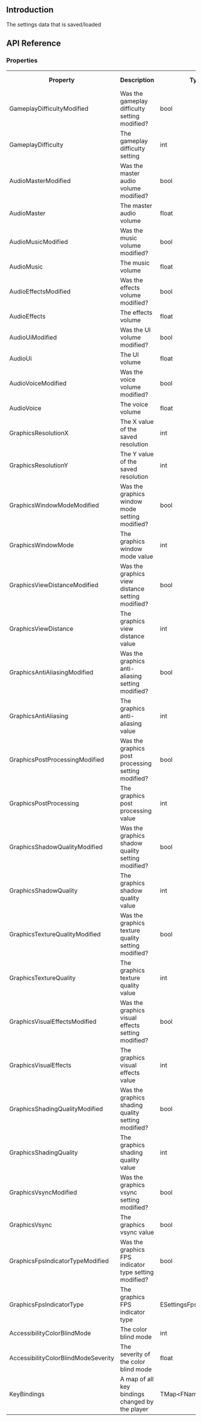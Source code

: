## Introduction
The settings data that is saved/loaded

## API Reference
### Properties
<table>
	<tr>
		<th>Property</th>
		<th>Description</th>
		<th>Type</th>
		<th>Default Value</th>
	</tr>
	<tr>
		<td>GameplayDifficultyModified</td>
		<td>Was the gameplay difficulty setting modified?</td>
		<td>bool</td>
		<td>false</td>
	</tr>
	<tr>
		<td>GameplayDifficulty</td>
		<td>The gameplay difficulty setting</td>
		<td>int</td>
		<td></td>
	</tr>
	<tr>
		<td>AudioMasterModified</td>
		<td>Was the master audio volume modified?</td>
		<td>bool</td>
		<td>false</td>
	</tr>
	<tr>
		<td>AudioMaster</td>
		<td>The master audio volume</td>
		<td>float</td>
		<td></td>
	</tr>
	<tr>
		<td>AudioMusicModified</td>
		<td>Was the music volume modified?</td>
		<td>bool</td>
		<td>false</td>
	</tr>
	<tr>
		<td>AudioMusic</td>
		<td>The music volume</td>
		<td>float</td>
		<td></td>
	</tr>
	<tr>
		<td>AudioEffectsModified</td>
		<td>Was the effects volume modified?</td>
		<td>bool</td>
		<td>false</td>
	</tr>
	<tr>
		<td>AudioEffects</td>
		<td>The effects volume</td>
		<td>float</td>
		<td></td>
	</tr>
	<tr>
		<td>AudioUiModified</td>
		<td>Was the UI volume modified?</td>
		<td>bool</td>
		<td>false</td>
	</tr>
	<tr>
		<td>AudioUi</td>
		<td>The UI volume</td>
		<td>float</td>
		<td></td>
	</tr>
	<tr>
		<td>AudioVoiceModified</td>
		<td>Was the voice volume modified?</td>
		<td>bool</td>
		<td>false</td>
	</tr>
	<tr>
		<td>AudioVoice</td>
		<td>The voice volume</td>
		<td>float</td>
		<td></td>
	</tr>
	<tr>
		<td>GraphicsResolutionX</td>
		<td>The X value of the saved resolution</td>
		<td>int</td>
		<td></td>
	</tr>
	<tr>
		<td>GraphicsResolutionY</td>
		<td>The Y value of the saved resolution</td>
		<td>int</td>
		<td></td>
	</tr>
	<tr>
		<td>GraphicsWindowModeModified</td>
		<td>Was the graphics window mode setting modified?</td>
		<td>bool</td>
		<td>false</td>
	</tr>
	<tr>
		<td>GraphicsWindowMode</td>
		<td>The graphics window mode value</td>
		<td>int</td>
		<td></td>
	</tr>
	<tr>
		<td>GraphicsViewDistanceModified</td>
		<td>Was the graphics view distance setting modified?</td>
		<td>bool</td>
		<td>false</td>
	</tr>
	<tr>
		<td>GraphicsViewDistance</td>
		<td>The graphics view distance value</td>
		<td>int</td>
		<td></td>
	</tr>
	<tr>
		<td>GraphicsAntiAliasingModified</td>
		<td>Was the graphics anti-aliasing setting modified?</td>
		<td>bool</td>
		<td>false</td>
	</tr>
	<tr>
		<td>GraphicsAntiAliasing</td>
		<td>The graphics anti-aliasing value</td>
		<td>int</td>
		<td></td>
	</tr>
	<tr>
		<td>GraphicsPostProcessingModified</td>
		<td>Was the graphics post processing setting modified?</td>
		<td>bool</td>
		<td>false</td>
	</tr>
	<tr>
		<td>GraphicsPostProcessing</td>
		<td>The graphics post processing value</td>
		<td>int</td>
		<td></td>
	</tr>
	<tr>
		<td>GraphicsShadowQualityModified</td>
		<td>Was the graphics shadow quality setting modified?</td>
		<td>bool</td>
		<td>false</td>
	</tr>
	<tr>
		<td>GraphicsShadowQuality</td>
		<td>The graphics shadow quality value</td>
		<td>int</td>
		<td></td>
	</tr>
	<tr>
		<td>GraphicsTextureQualityModified</td>
		<td>Was the graphics texture quality setting modified?</td>
		<td>bool</td>
		<td>false</td>
	</tr>
	<tr>
		<td>GraphicsTextureQuality</td>
		<td>The graphics texture quality value</td>
		<td>int</td>
		<td></td>
	</tr>
	<tr>
		<td>GraphicsVisualEffectsModified</td>
		<td>Was the graphics visual effects setting modified?</td>
		<td>bool</td>
		<td>false</td>
	</tr>
	<tr>
		<td>GraphicsVisualEffects</td>
		<td>The graphics visual effects value</td>
		<td>int</td>
		<td></td>
	</tr>
	<tr>
		<td>GraphicsShadingQualityModified</td>
		<td>Was the graphics shading quality setting modified?</td>
		<td>bool</td>
		<td>false</td>
	</tr>
	<tr>
		<td>GraphicsShadingQuality</td>
		<td>The graphics shading quality value</td>
		<td>int</td>
		<td></td>
	</tr>
	<tr>
		<td>GraphicsVsyncModified</td>
		<td>Was the graphics vsync setting modified?</td>
		<td>bool</td>
		<td>false</td>
	</tr>
	<tr>
		<td>GraphicsVsync</td>
		<td>The graphics vsync value</td>
		<td>bool</td>
		<td>false</td>
	</tr>
	<tr>
		<td>GraphicsFpsIndicatorTypeModified</td>
		<td>Was the graphics FPS indicator type setting modified?</td>
		<td>bool</td>
		<td>false</td>
	</tr>
	<tr>
		<td>GraphicsFpsIndicatorType</td>
		<td>The graphics FPS indicator type</td>
		<td>ESettingsFpsCounterType</td>
		<td></td>
	</tr>
	<tr>
		<td>AccessibilityColorBlindMode</td>
		<td>The color blind mode</td>
		<td>int</td>
		<td></td>
	</tr>
	<tr>
		<td>AccessibilityColorBlindModeSeverity</td>
		<td>The severity of the color blind mode</td>
		<td>float</td>
		<td>100.0f</td>
	</tr>
	<tr>
		<td>KeyBindings</td>
		<td>A map of all key bindings changed by the player</td>
		<td>TMap&lt;FName, FKey&gt;</td>
		<td></td>
	</tr>
</table>
